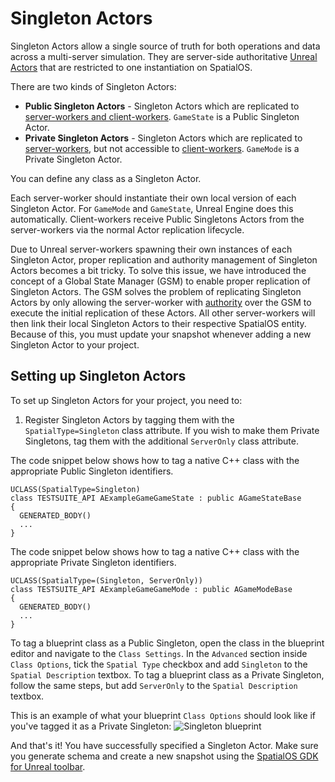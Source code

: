 # Singleton Actors

Singleton Actors allow a single source of truth for both operations and data across a multi-server simulation. They are server-side authoritative [Unreal Actors](https://docs.unrealengine.com/en-us/Programming/UnrealArchitecture/Actors) that are restricted to one instantiation on SpatialOS.

There are two kinds of Singleton Actors:

 * **Public Singleton Actors** - Singleton Actors which are replicated to [server-workers and client-workers]({{urlRoot}/content/glossary#workers). `GameState` is a Public Singleton Actor.
* **Private Singleton Actors** - Singleton Actors which are replicated to [server-workers]({{urlRoot}/content/glossary#workers), but not accessible to [client-workers]({{urlRoot}/content/glossary#workers). `GameMode` is a Private Singleton Actor.

You can define any class as a Singleton Actor.

Each server-worker should instantiate their own local version of each Singleton Actor. For `GameMode` and `GameState`, Unreal Engine does this automatically. Client-workers receive Public Singletons Actors from the server-workers via the normal Actor replication lifecycle.

Due to Unreal server-workers spawning their own instances of each Singleton Actor, proper replication and authority management of Singleton Actors becomes a bit tricky. To solve this issue, we have introduced the concept of a Global State Manager (GSM) to enable proper replication of Singleton Actors. The GSM solves the problem of replicating Singleton Actors by only allowing the server-worker with [authority](https://docs.improbable.io/reference/latest/shared/glossary#read-and-write-access-authority) over the GSM to execute the initial replication of these Actors. All other server-workers will then link their local Singleton Actors to their respective SpatialOS entity. Because of this, you must update your snapshot whenever adding a new Singleton Actor to your project.

## Setting up Singleton Actors

To set up Singleton Actors for your project, you need to:

1. Register Singleton Actors by tagging them with the `SpatialType=Singleton` class attribute. If you wish to make them Private Singletons, tag them with the additional `ServerOnly` class attribute.

The code snippet below shows how to tag a native C++ class with the appropriate Public Singleton identifiers.

```
UCLASS(SpatialType=Singleton)
class TESTSUITE_API AExampleGameGameState : public AGameStateBase
{
  GENERATED_BODY()
  ...
}
```

The code snippet below shows how to tag a native C++ class with the appropriate Private Singleton identifiers.

```
UCLASS(SpatialType=(Singleton, ServerOnly))
class TESTSUITE_API AExampleGameGameMode : public AGameModeBase
{
  GENERATED_BODY()
  ...
}
```

To tag a blueprint class as a Public Singleton, open the class in the blueprint editor and navigate to the `Class Settings`. In the `Advanced` section inside `Class Options`, tick the `Spatial Type` checkbox and add `Singleton` to the `Spatial Description` textbox. To tag a blueprint class as a Private Singleton, follow the same steps, but add `ServerOnly` to the `Spatial Description` textbox.

This is an example of what your blueprint `Class Options` should look like if you've tagged it as a Private Singleton:
![Singleton blueprint]({{assetRoot}}assets/screen-grabs/blueprint_singleton.png)

And that's it! You have successfully specified a Singleton Actor. Make sure you generate schema and create a new snapshot using the [SpatialOS GDK for Unreal toolbar]({{urlRoot}}/content/toolbar).

